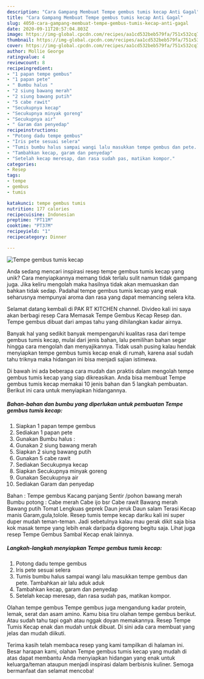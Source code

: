 ```yaml
---
description: "Cara Gampang Membuat Tempe gembus tumis kecap Anti Gagal"
title: "Cara Gampang Membuat Tempe gembus tumis kecap Anti Gagal"
slug: 4050-cara-gampang-membuat-tempe-gembus-tumis-kecap-anti-gagal
date: 2020-09-11T20:57:04.803Z
image: https://img-global.cpcdn.com/recipes/aa1cd532beb579fa/751x532cq70/tempe-gembus-tumis-kecap-foto-resep-utama.jpg
thumbnail: https://img-global.cpcdn.com/recipes/aa1cd532beb579fa/751x532cq70/tempe-gembus-tumis-kecap-foto-resep-utama.jpg
cover: https://img-global.cpcdn.com/recipes/aa1cd532beb579fa/751x532cq70/tempe-gembus-tumis-kecap-foto-resep-utama.jpg
author: Mollie George
ratingvalue: 4
reviewcount: 8
recipeingredient:
- "1 papan tempe gembus"
- "1 papan pete"
- " Bumbu halus "
- "2 siung bawang merah"
- "2 siung bawang putih"
- "5 cabe rawit"
- "Secukupnya kecap"
- "Secukupnya minyak goreng"
- "Secukupnya air"
- " Garam dan penyedap"
recipeinstructions:
- "Potong dadu tempe gembus"
- "Iris pete sesuai selera"
- "Tumis bumbu halus sampai wangi lalu masukkan tempe gembus dan pete. Tambahkan air lalu aduk aduk"
- "Tambahkan kecap, garam dan penyedap"
- "Setelah kecap meresap, dan rasa sudah pas, matikan kompor."
categories:
- Resep
tags:
- tempe
- gembus
- tumis

katakunci: tempe gembus tumis 
nutrition: 177 calories
recipecuisine: Indonesian
preptime: "PT11M"
cooktime: "PT37M"
recipeyield: "1"
recipecategory: Dinner

---
```



![Tempe gembus tumis kecap](https://img-global.cpcdn.com/recipes/aa1cd532beb579fa/751x532cq70/tempe-gembus-tumis-kecap-foto-resep-utama.jpg)

Anda sedang mencari inspirasi resep tempe gembus tumis kecap yang unik? Cara menyiapkannya memang tidak terlalu sulit namun tidak gampang juga. Jika keliru mengolah maka hasilnya tidak akan memuaskan dan bahkan tidak sedap. Padahal tempe gembus tumis kecap yang enak seharusnya mempunyai aroma dan rasa yang dapat memancing selera kita.

Selamat datang kembali di PAK RT KITCHEN channel. Divideo kali ini saya akan berbagi resep Cara Memasak Tempe Gembus Kecap Resep dan. Tempe gembus dibuat dari ampas tahu yang dihilangkan kadar airnya.

Banyak hal yang sedikit banyak mempengaruhi kualitas rasa dari tempe gembus tumis kecap, mulai dari jenis bahan, lalu pemilihan bahan segar hingga cara mengolah dan menyajikannya. Tidak usah pusing kalau hendak menyiapkan tempe gembus tumis kecap enak di rumah, karena asal sudah tahu triknya maka hidangan ini bisa menjadi sajian istimewa.


Di bawah ini ada beberapa cara mudah dan praktis dalam mengolah tempe gembus tumis kecap yang siap dikreasikan. Anda bisa membuat Tempe gembus tumis kecap memakai 10 jenis bahan dan 5 langkah pembuatan. Berikut ini cara untuk menyiapkan hidangannya.

<!--inarticleads1-->

##### Bahan-bahan dan bumbu yang diperlukan untuk pembuatan Tempe gembus tumis kecap:

1. Siapkan 1 papan tempe gembus
1. Sediakan 1 papan pete
1. Gunakan  Bumbu halus :
1. Gunakan 2 siung bawang merah
1. Siapkan 2 siung bawang putih
1. Gunakan 5 cabe rawit
1. Sediakan Secukupnya kecap
1. Siapkan Secukupnya minyak goreng
1. Gunakan Secukupnya air
1. Sediakan  Garam dan penyedap


Bahan : Tempe gembus Kacang panjang Sentir /pohon bawang merah Bumbu potong : Cabe merah Cabe ijo bsr Cabe rawit Bawang merah Bawang putih Tomat Lengkuas geprek Daun jeruk Daun salam Terasi Kecap manis Garam,gula,tolole. Resep tumis tempe kecap dariku kali ini super duper mudah teman-teman. Jadi sebetulnya kalau mau gerak dikit saja bisa kok masak tempe yang lebih enak daripada digoreng begitu saja. Lihat juga resep Tempe Gembus Sambal Kecap enak lainnya. 

<!--inarticleads2-->

##### Langkah-langkah menyiapkan Tempe gembus tumis kecap:

1. Potong dadu tempe gembus
1. Iris pete sesuai selera
1. Tumis bumbu halus sampai wangi lalu masukkan tempe gembus dan pete. Tambahkan air lalu aduk aduk
1. Tambahkan kecap, garam dan penyedap
1. Setelah kecap meresap, dan rasa sudah pas, matikan kompor.


Olahan tempe gembus Tempe gembus juga mengandung kadar protein, lemak, serat dan asam amino. Kamu bisa tiru olahan tempe gembus berikut. Atau sudah tahu tapi ogah atau nggak doyan memakannya. Resep Tempe Tumis Kecap enak dan mudah untuk dibuat. Di sini ada cara membuat yang jelas dan mudah diikuti. 

Terima kasih telah membaca resep yang kami tampilkan di halaman ini. Besar harapan kami, olahan Tempe gembus tumis kecap yang mudah di atas dapat membantu Anda menyiapkan hidangan yang enak untuk keluarga/teman ataupun menjadi inspirasi dalam berbisnis kuliner. Semoga bermanfaat dan selamat mencoba!
